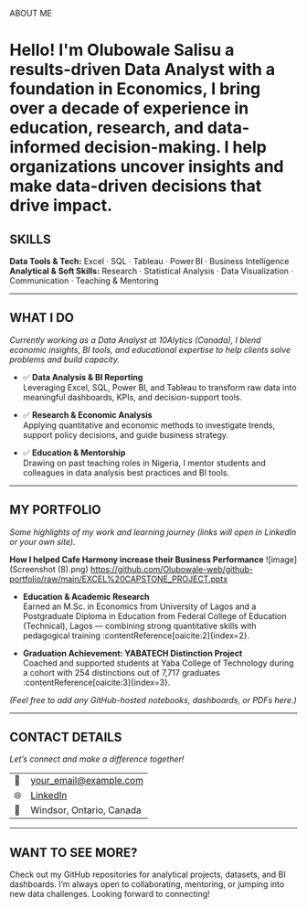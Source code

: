 ABOUT ME
# Hello! I'm Olubowale Salisu a results-driven Data Analyst with a foundation in Economics, I bring over a decade of experience in education, research, and data-informed decision-making. I help organizations uncover insights and make data-driven decisions that drive impact.

## SKILLS  
**Data Tools & Tech:** Excel · SQL · Tableau · Power BI · Business Intelligence  
**Analytical & Soft Skills:** Research · Statistical Analysis · Data Visualization · Communication · Teaching & Mentoring

---

## WHAT I DO  
*Currently working as a Data Analyst at 10Alytics (Canada), I blend economic insights, BI tools, and educational expertise to help clients solve problems and build capacity.*

- ✅ **Data Analysis & BI Reporting**  
  Leveraging Excel, SQL, Power BI, and Tableau to transform raw data into meaningful dashboards, KPIs, and decision-support tools.

- ✅ **Research & Economic Analysis**  
  Applying quantitative and economic methods to investigate trends, support policy decisions, and guide business strategy.

- ✅ **Education & Mentorship**  
  Drawing on past teaching roles in Nigeria, I mentor students and colleagues in data analysis best practices and BI tools.

---

## MY PORTFOLIO  
*Some highlights of my work and learning journey (links will open in LinkedIn or your own site).*

 
  **How I helped Cafe Harmony increase their Business Performance** 
  ![image](Screenshot (8).png)
  https://github.com/Olubowale-web/github-portfolio/raw/main/EXCEL%20CAPSTONE_PROJECT.pptx
- **Education & Academic Research**  
  Earned an M.Sc. in Economics from University of Lagos and a Postgraduate Diploma in Education from Federal College of Education (Technical), Lagos — combining strong quantitative skills with pedagogical training :contentReference[oaicite:2]{index=2}.

- **Graduation Achievement: YABATECH Distinction Project**  
  Coached and supported students at Yaba College of Technology during a cohort with 254 distinctions out of 7,717 graduates :contentReference[oaicite:3]{index=3}.

*(Feel free to add any GitHub-hosted notebooks, dashboards, or PDFs here.)*

---

## CONTACT DETAILS  
*Let’s connect and make a difference together!*

| | |
|--|--|
| 📧 | <your_email@example.com> |
| 🌐 | [LinkedIn](https://www.linkedin.com/in/olubowale-salisu) |
| 📍 | Windsor, Ontario, Canada |

---

## WANT TO SEE MORE?  
Check out my GitHub repositories for analytical projects, datasets, and BI dashboards. I’m always open to collaborating, mentoring, or jumping into new data challenges. Looking forward to connecting!



